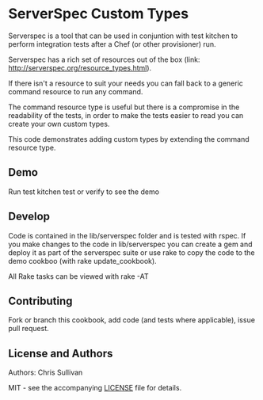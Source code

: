ServerSpec Custom Types
=======================

Serverspec is a tool that can be used in conjuntion with test kitchen to perform integration tests after a Chef (or other provisioner) run.

Serverspec has a rich set of resources out of the box (link: http://serverspec.org/resource_types.html).

If there isn't a resource to suit your needs you can fall back to a generic command resource to run any command.

The command resource type is useful but there is a compromise in the readability of the tests, in order to make the tests easier to read you can create your own custom types. 

This code demonstrates adding custom types by extending the command resource type.

Demo
----

Run test kitchen test or verify to see the demo

Develop
-------

Code is contained in the lib/serverspec folder and is tested with rspec.
If you make changes to the code in lib/serverspec you can create a gem and deploy it as part of the serverspec suite or use rake to copy the code to the demo cookboo (with rake update_cookbook).

All Rake tasks can be viewed with rake -AT

Contributing
------------
Fork or branch this cookbook, add code (and tests where applicable), issue pull request.

License and Authors
-------------------
Authors: Chris Sullivan

MIT - see the accompanying [LICENSE](https://github.com/chrisgit/serverspec-custom_type/blob/master/LICENSE) file for details.
